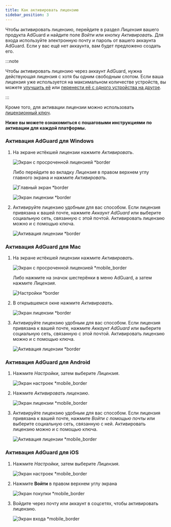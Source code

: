 ```yaml
---
title: Как активировать лицензию
sidebar_position: 3
---
```


Чтобы активировать лицензию, перейдите в раздел *Лицензия* вашего продукта AdGuard и найдите поле *Войти* или кнопку *Активировать*. Для входа используйте электронную почту и пароль от вашего аккаунта AdGuard. Если у вас ещё нет аккаунта, вам будет предложено создать его.

:::note

Чтобы активировать лицензию через аккаунт AdGuard, нужна действующая лицензия с хотя бы одним свободным слотом. Если ваша лицензия уже используется на максимальном количестве устройств, вы можете [улучшить её](../payment-options#upgrade) или [перенести её с одного устройства на другое](../transfer).

:::

Кроме того, для активации лицензии можно использовать [лицензионный ключ](../what-is#license-key).

**Ниже вы можете ознакомиться с пошаговыми инструкциями по активации для каждой платформы.**

### Активация AdGuard для Windows

1. На экране истёкшей лицензии нажмите *Активировать*.

    ![Экран с просроченной лицензией *border](https://cdn.adtidy.org/blog/new/eapwtexp.png)

    Либо перейдите во вкладку *Лицензия* в правом верхнем углу главного экрана и нажмите *Активировать*.

    ![Главный экран *border](https://cdn.adtidy.org/blog/new/ca313hmain-screen.png)

    ![Экран лицензии *border](https://cdn.adtidy.org/blog/new/n7nkclicense-screen.png)

1. Активируйте лицензию удобным для вас способом. Если лицензия привязана к вашей почте, нажмите *Аккаунт AdGuard* или выберите социальную сеть, связанную с этой почтой. Активировать лицензию можно и с помощью ключа.

    ![Активация лицензии *border](https://cdn.adtidy.org/blog/new/lnzz5activate-license.png)

### Активация AdGuard для Mac

1. На экране истёкшей лицензии нажмите *Активировать*.

    ![Экран с просроченной лицензией *mobile_border](https://cdn.adtidy.org/blog/new/o9bhtexpired-screen.png)

    Либо нажмите на значок шестерёнки в меню AdGuard, а затем нажмите *Лицензия*.

    ![Настройки *border](https://cdn.adtidy.org/blog/new/xuyqmpreferences.png)

1. В открывшемся окне нажмите *Активировать*.

    ![Экран лицензии *border](https://cdn.adtidy.org/blog/new/8rbc8license-screen.png)

1. Активируйте лицензию удобным для вас способом. Если лицензия привязана к вашей почте, нажмите *Аккаунт AdGuard* или выберите социальную сеть, связанную с этой почтой. Активировать лицензию можно и с помощью ключа.

    ![Активация лицензии *border](https://cdn.adtidy.org/blog/new/tws3jkactivate-license.png)

### Активация AdGuard для Android

1. Нажмите *Настройки*, затем выберите *Лицензия*.

    ![Экран настроек *mobile_border](https://cdn.adtidy.org/blog/new/sbdcysettings.png)

1. Нажмите *Активировать лицензию*.

    ![Экран лицензии *mobile_border](https://cdn.adtidy.org/blog/new/04fs1license-screen.png)

1. Активируйте лицензию удобным для вас способом. Если лицензия привязана к вашей почте, нажмите *Войти с помощью почты* или выберите социальную сеть, связанную с ней. Активировать лицензию можно и с помощью ключа.

    ![Активация лицензии *mobile_border](https://cdn.adtidy.org/blog/new/sbxttactivate-license.png)

### Активация AdGuard для iOS

1. Нажмите *Настройки*, затем выберите *Лицензия*.

    ![Экран настроек *mobile_border](https://cdn.adtidy.org/blog/new/uf8f1fsettings.png)

1. Нажмите **Войти** в правом верхнем углу экрана

    ![Экран покупки *mobile_border](https://cdn.adtidy.org/blog/new/10j5bhpurchase-page.png)

1. Войдите через почту или аккаунт в соцсетях, чтобы активировать лицензию.

    ![Экран входа *mobile_border](https://cdn.adtidy.org/blog/new/prnjdlogin-page.png)
